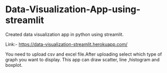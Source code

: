 # Data-Visualization-App-using-streamlit
Created data visualization app in python using streamlit. 

Link:- https://data-visualization-streamlit.herokuapp.com/


You need to upload csv and excel file.After uploading select which type of graph you want to display.
This app can draw scatter, line ,histogram and boxplot.
